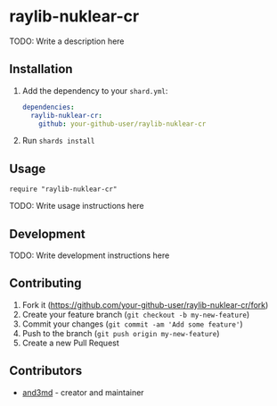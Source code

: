 # raylib-nuklear-cr

TODO: Write a description here

## Installation

1. Add the dependency to your `shard.yml`:

   ```yaml
   dependencies:
     raylib-nuklear-cr:
       github: your-github-user/raylib-nuklear-cr
   ```

2. Run `shards install`

## Usage

```crystal
require "raylib-nuklear-cr"
```

TODO: Write usage instructions here

## Development

TODO: Write development instructions here

## Contributing

1. Fork it (<https://github.com/your-github-user/raylib-nuklear-cr/fork>)
2. Create your feature branch (`git checkout -b my-new-feature`)
3. Commit your changes (`git commit -am 'Add some feature'`)
4. Push to the branch (`git push origin my-new-feature`)
5. Create a new Pull Request

## Contributors

- [and3md](https://github.com/your-github-user) - creator and maintainer
